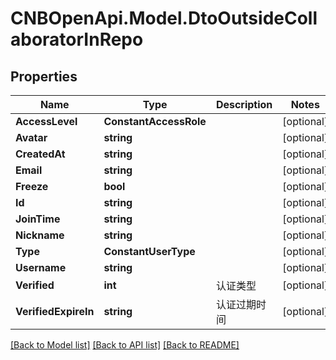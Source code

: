 # CNBOpenApi.Model.DtoOutsideCollaboratorInRepo

## Properties

Name | Type | Description | Notes
------------ | ------------- | ------------- | -------------
**AccessLevel** | **ConstantAccessRole** |  | [optional] 
**Avatar** | **string** |  | [optional] 
**CreatedAt** | **string** |  | [optional] 
**Email** | **string** |  | [optional] 
**Freeze** | **bool** |  | [optional] 
**Id** | **string** |  | [optional] 
**JoinTime** | **string** |  | [optional] 
**Nickname** | **string** |  | [optional] 
**Type** | **ConstantUserType** |  | [optional] 
**Username** | **string** |  | [optional] 
**Verified** | **int** | 认证类型 | [optional] 
**VerifiedExpireIn** | **string** | 认证过期时间 | [optional] 

[[Back to Model list]](../../README.md#documentation-for-models) [[Back to API list]](../../README.md#documentation-for-api-endpoints) [[Back to README]](../../README.md)

